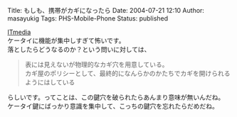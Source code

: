Title: もしも、携帯がカギになったら
Date: 2004-07-21 12:10
Author: masayukig
Tags: PHS-Mobile-Phone
Status: published

[ITmedia](http://www.itmedia.co.jp/mobile/articles/0407/21/news004.html)  
ケータイに機能が集中しすぎて怖いです。  
落としたらどうなるのか？という問いに対しては、  

> 表には見えないが物理的なカギ穴を用意している。  
> カギ屋のポリシーとして、最終的になんらかのかたちでカギを開けられるようにはしている

らしいです。ってことは、この鍵穴を破られたらあんまり意味が無いんだね。  
ケータイ鍵にばっかり意識を集中して、こっちの鍵穴を忘れたらだめだね。
